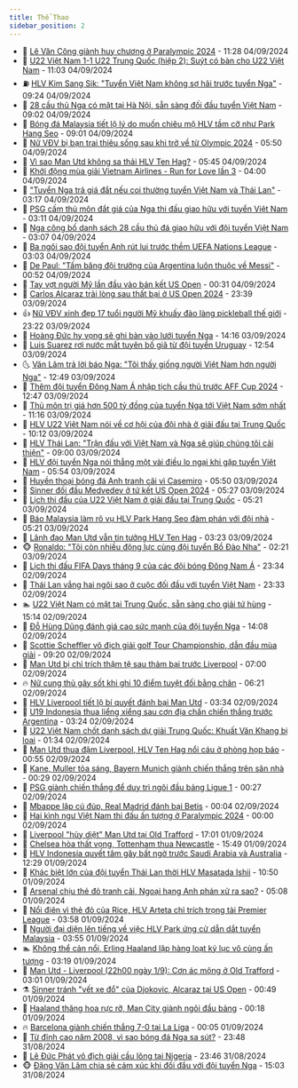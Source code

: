 ```yaml
---
title: Thể Thao
sidebar_position: 2
---
```


<!-- dantri-the-thao:START -->
- 🎡 [Lê Văn Công giành huy chương ở Paralympic 2024](https://dantri.com.vn/the-thao/le-van-cong-gianh-huy-chuong-o-paralympic-2024-20240904184820900.htm) - 11:28 04/09/2024
- 💯 [U22 Việt Nam 1-1 U22 Trung Quốc &lpar;hiệp 2&rpar;: Suýt có bàn cho U22 Việt Nam](https://dantri.com.vn/the-thao/u22-viet-nam-1-1-u22-trung-quoc-hiep-2-suyt-co-ban-cho-u22-viet-nam-20240904180346700.htm) - 11:03 04/09/2024
- ⛽️ [HLV Kim Sang Sik: &quot;Tuyển Việt Nam không sợ hãi trước tuyển Nga&quot;](https://dantri.com.vn/the-thao/hlv-kim-sang-sik-tuyen-viet-nam-khong-so-hai-truoc-tuyen-nga-20240904162354924.htm) - 09:24 04/09/2024
- 💃 [28 cầu thủ Nga có mặt tại Hà Nội, sẵn sàng đối đầu tuyển Việt Nam](https://dantri.com.vn/the-thao/28-cau-thu-nga-co-mat-tai-ha-noi-san-sang-doi-dau-tuyen-viet-nam-20240904155433495.htm) - 09:02 04/09/2024
- 🌈 [Bóng đá Malaysia tiết lộ lý do muốn chiêu mộ HLV tầm cỡ như Park Hang Seo](https://dantri.com.vn/the-thao/bong-da-malaysia-tiet-lo-ly-do-muon-chieu-mo-hlv-tam-co-nhu-park-hang-seo-20240904104351974.htm) - 09:01 04/09/2024
- 🦅 [Nữ VĐV bị bạn trai thiêu sống sau khi trở về từ Olympic 2024](https://dantri.com.vn/the-thao/nu-vdv-bi-ban-trai-thieu-song-sau-khi-tro-ve-tu-olympic-2024-20240904125029683.htm) - 05:50 04/09/2024
- 🌝 [Vì sao Man Utd không sa thải HLV Ten Hag?](https://dantri.com.vn/the-thao/vi-sao-man-utd-khong-sa-thai-hlv-ten-hag-20240904122859105.htm) - 05:45 04/09/2024
- 🚀 [Khởi động mùa giải Vietnam Airlines - Run for Love lần 3](https://dantri.com.vn/the-thao/khoi-dong-mua-giai-vietnam-airlines-run-for-love-lan-3-20240904102008965.htm) - 04:00 04/09/2024
- 🎉 [&quot;Tuyển Nga trả giá đắt nếu coi thường tuyển Việt Nam và Thái Lan&quot;](https://dantri.com.vn/the-thao/tuyen-nga-tra-gia-dat-neu-coi-thuong-tuyen-viet-nam-va-thai-lan-20240904094738571.htm) - 03:17 04/09/2024
- 📝 [PSG cấm thủ môn đắt giá của Nga thi đấu giao hữu với tuyển Việt Nam](https://dantri.com.vn/the-thao/psg-cam-thu-mon-dat-gia-cua-nga-thi-dau-giao-huu-voi-tuyen-viet-nam-20240904095725965.htm) - 03:11 04/09/2024
- 🦄 [Nga công bố danh sách 28 cầu thủ đá giao hữu với đội tuyển Việt Nam](https://dantri.com.vn/the-thao/nga-cong-bo-danh-sach-28-cau-thu-da-giao-huu-voi-doi-tuyen-viet-nam-20240904085515243.htm) - 03:07 04/09/2024
- 🎉 [Ba ngôi sao đội tuyển Anh rút lui trước thềm UEFA Nations League](https://dantri.com.vn/the-thao/ba-ngoi-sao-doi-tuyen-anh-rut-lui-truoc-them-uefa-nations-league-20240904092352838.htm) - 03:03 04/09/2024
- 💼 [De Paul: &quot;Tấm băng đội trưởng của Argentina luôn thuộc về Messi&quot;](https://dantri.com.vn/the-thao/de-paul-tam-bang-doi-truong-cua-argentina-luon-thuoc-ve-messi-20240904074446950.htm) - 00:52 04/09/2024
- 🤡 [Tay vợt người Mỹ lần đầu vào bán kết US Open](https://dantri.com.vn/the-thao/tay-vot-nguoi-my-lan-dau-vao-ban-ket-us-open-20240904073120450.htm) - 00:31 04/09/2024
- 🦆 [Carlos Alcaraz trải lòng sau thất bại ở US Open 2024](https://dantri.com.vn/the-thao/carlos-alcaraz-trai-long-sau-that-bai-o-us-open-2024-20240904063754686.htm) - 23:39 03/09/2024
- 👍 [Nữ VĐV xinh đẹp 17 tuổi người Mỹ khuấy đảo làng pickleball thế giới](https://dantri.com.vn/the-thao/nu-vdv-xinh-dep-17-tuoi-nguoi-my-khuay-dao-lang-pickleball-the-gioi-20240903230424141.htm) - 23:22 03/09/2024
- 💼 [Hoàng Đức hy vọng sẽ ghi bàn vào lưới tuyển Nga](https://dantri.com.vn/the-thao/hoang-duc-hy-vong-se-ghi-ban-vao-luoi-tuyen-nga-20240903210554954.htm) - 14:16 03/09/2024
- 🦒 [Luis Suarez rơi nước mắt tuyên bố giã từ đội tuyển Uruguay](https://dantri.com.vn/the-thao/luis-suarez-roi-nuoc-mat-tuyen-bo-gia-tu-doi-tuyen-uruguay-20240903194553268.htm) - 12:54 03/09/2024
- 🌜 [Văn Lâm trả lời báo Nga: &quot;Tôi thấy giống người Việt Nam hơn người Nga&quot;](https://dantri.com.vn/the-thao/van-lam-tra-loi-bao-nga-toi-thay-giong-nguoi-viet-nam-hon-nguoi-nga-20240903194927198.htm) - 12:49 03/09/2024
- 🦆 [Thêm đội tuyển Đông Nam Á nhập tịch cầu thủ trước AFF Cup 2024](https://dantri.com.vn/the-thao/them-doi-tuyen-dong-nam-a-nhap-tich-cau-thu-truoc-aff-cup-2024-20240903160649165.htm) - 12:47 03/09/2024
- 💪 [Thủ môn trị giá hơn 500 tỷ đồng của tuyển Nga tới Việt Nam sớm nhất](https://dantri.com.vn/the-thao/thu-mon-tri-gia-hon-500-ty-dong-cua-tuyen-nga-toi-viet-nam-som-nhat-20240903181606945.htm) - 11:16 03/09/2024
- 🧠 [HLV U22 Việt Nam nói về cơ hội của đội nhà ở giải đấu tại Trung Quốc](https://dantri.com.vn/the-thao/hlv-u22-viet-nam-noi-ve-co-hoi-cua-doi-nha-o-giai-dau-tai-trung-quoc-20240903171231933.htm) - 10:12 03/09/2024
- 🦄 [HLV Thái Lan: &quot;Trận đấu với Việt Nam và Nga sẽ giúp chúng tôi cải thiện&quot;](https://dantri.com.vn/the-thao/hlv-thai-lan-tran-dau-voi-viet-nam-va-nga-se-giup-chung-toi-cai-thien-20240903102706529.htm) - 09:00 03/09/2024
- 🥸 [HLV đội tuyển Nga nói thẳng một vài điều lo ngại khi gặp tuyển Việt Nam](https://dantri.com.vn/the-thao/hlv-doi-tuyen-nga-noi-thang-mot-vai-dieu-lo-ngai-khi-gap-tuyen-viet-nam-20240903125244440.htm) - 05:54 03/09/2024
- 🤠 [Huyền thoại bóng đá Anh tranh cãi vì Casemiro](https://dantri.com.vn/the-thao/huyen-thoai-bong-da-anh-tranh-cai-vi-casemiro-20240903131920344.htm) - 05:50 03/09/2024
- 👺 [Sinner đối đầu Medvedev ở tứ kết US Open 2024](https://dantri.com.vn/the-thao/sinner-doi-dau-medvedev-o-tu-ket-us-open-2024-20240903122745005.htm) - 05:27 03/09/2024
- 📝 [Lịch thi đấu của U22 Việt Nam ở giải đấu tại Trung Quốc](https://dantri.com.vn/the-thao/lich-thi-dau-cua-u22-viet-nam-o-giai-dau-tai-trung-quoc-20240903122005132.htm) - 05:21 03/09/2024
- 🦆 [Báo Malaysia làm rõ vụ HLV Park Hang Seo đàm phán với đội nhà](https://dantri.com.vn/the-thao/bao-malaysia-lam-ro-vu-hlv-park-hang-seo-dam-phan-voi-doi-nha-20240903120125776.htm) - 05:21 03/09/2024
- 🥳 [Lãnh đạo Man Utd vẫn tin tưởng HLV Ten Hag](https://dantri.com.vn/the-thao/lanh-dao-man-utd-van-tin-tuong-hlv-ten-hag-20240903102203733.htm) - 03:23 03/09/2024
- 🐵 [Ronaldo: &quot;Tôi còn nhiều động lực cùng đội tuyển Bồ Đào Nha&quot;](https://dantri.com.vn/the-thao/ronaldo-toi-con-nhieu-dong-luc-cung-doi-tuyen-bo-dao-nha-20240903091738115.htm) - 02:21 03/09/2024
- 🤩 [Lịch thi đấu FIFA Days tháng 9 của các đội bóng Đông Nam Á](https://dantri.com.vn/the-thao/lich-thi-dau-fifa-days-thang-9-cua-cac-doi-bong-dong-nam-a-20240902233201310.htm) - 23:34 02/09/2024
- 🤠 [Thái Lan vắng hai ngôi sao ở cuộc đối đầu với tuyển Việt Nam](https://dantri.com.vn/the-thao/thai-lan-vang-hai-ngoi-sao-o-cuoc-doi-dau-voi-tuyen-viet-nam-20240903065127565.htm) - 23:33 02/09/2024
- 🏊 [U22 Việt Nam có mặt tại Trung Quốc, sẵn sàng cho giải tứ hùng](https://dantri.com.vn/the-thao/u22-viet-nam-co-mat-tai-trung-quoc-san-sang-cho-giai-tu-hung-20240902221259137.htm) - 15:14 02/09/2024
- 🗽 [Đỗ Hùng Dũng đánh giá cao sức mạnh của đội tuyển Nga](https://dantri.com.vn/the-thao/do-hung-dung-danh-gia-cao-suc-manh-cua-doi-tuyen-nga-20240902210504666.htm) - 14:08 02/09/2024
- 🚀 [Scottie Scheffler vô địch giải golf Tour Championship, dẫn đầu mùa giải](https://dantri.com.vn/the-thao/scottie-scheffler-vo-dich-giai-golf-tour-championship-dan-dau-mua-giai-20240902121215868.htm) - 09:20 02/09/2024
- 🎉 [Man Utd bị chỉ trích thậm tệ sau thảm bại trước Liverpool](https://dantri.com.vn/the-thao/man-utd-bi-chi-trich-tham-te-sau-tham-bai-truoc-liverpool-20240902124621622.htm) - 07:00 02/09/2024
- 🔥 [Nữ cung thủ gây sốt khi ghi 10 điểm tuyệt đối bằng chân](https://dantri.com.vn/the-thao/nu-cung-thu-gay-sot-khi-ghi-10-diem-tuyet-doi-bang-chan-20240902132052878.htm) - 06:21 02/09/2024
- 🎉 [HLV Liverpool tiết lộ bí quyết đánh bại Man Utd](https://dantri.com.vn/the-thao/hlv-liverpool-tiet-lo-bi-quyet-danh-bai-man-utd-20240902090822450.htm) - 03:34 02/09/2024
- 🎡 [U19 Indonesia thua liểng xiểng sau cơn địa chấn chiến thắng trước Argentina](https://dantri.com.vn/the-thao/u19-indonesia-thua-lieng-xieng-sau-con-dia-chan-chien-thang-truoc-argentina-20240902102436184.htm) - 03:24 02/09/2024
- 🐻 [U22 Việt Nam chốt danh sách dự giải Trung Quốc: Khuất Văn Khang bị loại](https://dantri.com.vn/the-thao/u22-viet-nam-chot-danh-sach-du-giai-trung-quoc-khuat-van-khang-bi-loai-20240902083403938.htm) - 01:34 02/09/2024
- 🌊 [Man Utd thua đậm Liverpool, HLV Ten Hag nổi cáu ở phòng họp báo](https://dantri.com.vn/the-thao/man-utd-thua-dam-liverpool-hlv-ten-hag-noi-cau-o-phong-hop-bao-20240902075005241.htm) - 00:55 02/09/2024
- 💃 [Kane, Muller tỏa sáng, Bayern Munich giành chiến thắng trên sân nhà](https://dantri.com.vn/the-thao/kane-muller-toa-sang-bayern-munich-gianh-chien-thang-tren-san-nha-20240902025238523.htm) - 00:29 02/09/2024
- 🤔 [PSG giành chiến thắng để duy trì ngôi đầu bảng Ligue 1](https://dantri.com.vn/the-thao/psg-gianh-chien-thang-de-duy-tri-ngoi-dau-bang-ligue-1-20240902071113955.htm) - 00:27 02/09/2024
- 🤭 [Mbappe lập cú đúp, Real Madrid đánh bại Betis](https://dantri.com.vn/the-thao/mbappe-lap-cu-dup-real-madrid-danh-bai-betis-20240902070218424.htm) - 00:04 02/09/2024
- 👹 [Hai kình ngư Việt Nam thi đấu ấn tượng ở Paralympic 2024](https://dantri.com.vn/the-thao/hai-kinh-ngu-viet-nam-thi-dau-an-tuong-o-paralympic-2024-20240902072116702.htm) - 00:00 02/09/2024
- 🗽 [Liverpool &quot;hủy diệt&quot; Man Utd tại Old Trafford](https://dantri.com.vn/the-thao/liverpool-huy-diet-man-utd-tai-old-trafford-20240902000052350.htm) - 17:01 01/09/2024
- 🥳 [Chelsea hòa thất vọng, Tottenham thua Newcastle](https://dantri.com.vn/the-thao/chelsea-hoa-that-vong-tottenham-thua-newcastle-20240901224934364.htm) - 15:49 01/09/2024
- 💃 [HLV Indonesia quyết tâm gây bất ngờ trước Saudi Arabia và Australia](https://dantri.com.vn/the-thao/hlv-indonesia-quyet-tam-gay-bat-ngo-truoc-saudi-arabia-va-australia-20240901190634352.htm) - 12:29 01/09/2024
- 🧰 [Khác biệt lớn của đội tuyển Thái Lan thời HLV Masatada Ishii](https://dantri.com.vn/the-thao/khac-biet-lon-cua-doi-tuyen-thai-lan-thoi-hlv-masatada-ishii-20240901121818081.htm) - 10:50 01/09/2024
- 💪 [Arsenal chịu thẻ đỏ tranh cãi, Ngoại hạng Anh phán xử ra sao?](https://dantri.com.vn/the-thao/arsenal-chiu-the-do-tranh-cai-ngoai-hang-anh-phan-xu-ra-sao-20240901120824435.htm) - 05:08 01/09/2024
- 🚀 [Nổi điên vì thẻ đỏ của Rice, HLV Arteta chỉ trích trọng tài Premier League](https://dantri.com.vn/the-thao/noi-dien-vi-the-do-cua-rice-hlv-arteta-chi-trich-trong-tai-premier-league-20240901103401786.htm) - 03:58 01/09/2024
- 🤠 [Người đại diện lên tiếng về việc HLV Park ứng cử dẫn dắt tuyển Malaysia](https://dantri.com.vn/the-thao/nguoi-dai-dien-len-tieng-ve-viec-hlv-park-ung-cu-dan-dat-tuyen-malaysia-20240901225435152.htm) - 03:55 01/09/2024
- 🏊 [Không thể cản nổi, Erling Haaland lập hàng loạt kỷ lục vô cùng ấn tượng](https://dantri.com.vn/the-thao/khong-the-can-noi-erling-haaland-lap-hang-loat-ky-luc-vo-cung-an-tuong-20240901101858339.htm) - 03:19 01/09/2024
- 🦄 [Man Utd - Liverpool &lpar;22h00 ngày 1/9&rpar;: Cơn ác mộng ở Old Trafford](https://dantri.com.vn/the-thao/man-utd-liverpool-22h00-ngay-19-con-ac-mong-o-old-trafford-20240901095911281.htm) - 03:01 01/09/2024
- ⚗️ [Sinner tránh &quot;vết xe đổ&quot; của Djokovic, Alcaraz tại US Open](https://dantri.com.vn/the-thao/sinner-tranh-vet-xe-do-cua-djokovic-alcaraz-tai-us-open-20240901074520892.htm) - 00:49 01/09/2024
- 🥷 [Haaland thăng hoa rực rỡ, Man City giành ngôi đầu bảng](https://dantri.com.vn/the-thao/haaland-thang-hoa-ruc-ro-man-city-gianh-ngoi-dau-bang-20240901071757162.htm) - 00:18 01/09/2024
- 🔥 [Barcelona giành chiến thắng 7-0 tại La Liga](https://dantri.com.vn/the-thao/barcelona-gianh-chien-thang-7-0-tai-la-liga-20240901070225163.htm) - 00:05 01/09/2024
- 🦅 [Từ đỉnh cao năm 2008, vì sao bóng đá Nga sa sút?](https://dantri.com.vn/the-thao/tu-dinh-cao-nam-2008-vi-sao-bong-da-nga-sa-sut-20240831174707842.htm) - 23:48 31/08/2024
- 🌝 [Lê Đức Phát vô địch giải cầu lông tại Nigeria](https://dantri.com.vn/the-thao/le-duc-phat-vo-dich-giai-cau-long-tai-nigeria-20240901073300497.htm) - 23:46 31/08/2024
- 🐵 [Đặng Văn Lâm chia sẻ cảm xúc khi đối đầu với đội tuyển Nga](https://dantri.com.vn/the-thao/dang-van-lam-chia-se-cam-xuc-khi-doi-dau-voi-doi-tuyen-nga-20240831220225779.htm) - 15:03 31/08/2024<!-- dantri-the-thao:END -->
